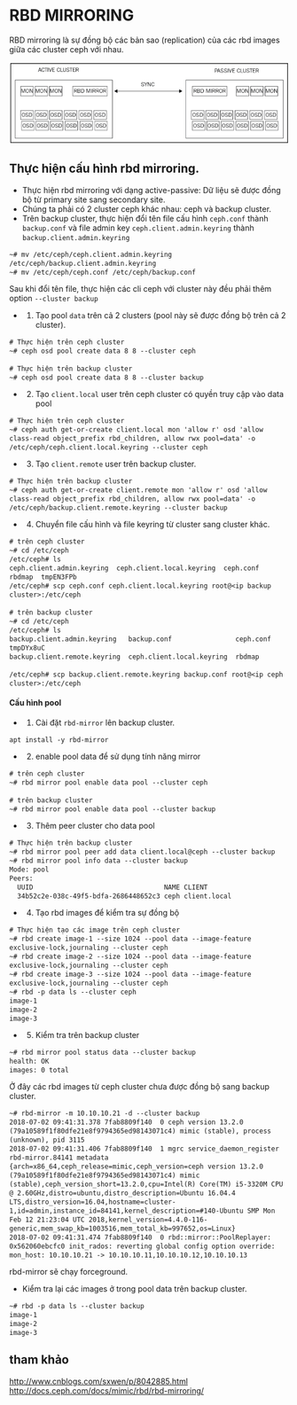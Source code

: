 # RBD MIRRORING

RBD mirroring là sự đồng bộ các bản sao (replication) của các rbd images giữa các cluster ceph với nhau.

  ![](../images/rbd_mirroring.png)

## Thực hiện cấu hình rbd mirroring.
- Thực hiện rbd mirroring với dạng active-passive: Dữ liệu sẽ được đồng bộ từ primary site sang secondary site.
- Chúng ta phải có 2 cluster ceph khác nhau: ceph và backup cluster.
- Trên backup cluster, thực hiện đổi tên file cấu hình `ceph.conf` thành `backup.conf` và file admin key `ceph.client.admin.keyring` thành `backup.client.admin.keyring`

```
~# mv /etc/ceph/ceph.client.admin.keyring /etc/ceph/backup.client.admin.keyring
~# mv /etc/ceph/ceph.conf /etc/ceph/backup.conf
```

Sau khi đổi tên file, thực hiện các cli ceph với cluster này đều phải thêm option `--cluster backup`

- 1. Tạo pool `data` trên cả 2 clusters (pool này sẽ được đồng bộ trên cả 2 cluster).

```
# Thực hiện trên ceph cluster
~# ceph osd pool create data 8 8 --cluster ceph

# Thực hiện trên backup cluster
~# ceph osd pool create data 8 8 --cluster backup
```

- 2. Tạo `client.local` user trên ceph cluster có quyền truy cập vào data pool

```
# Thực hiện trên ceph cluster
~# ceph auth get-or-create client.local mon 'allow r' osd 'allow class-read object_prefix rbd_children, allow rwx pool=data' -o /etc/ceph/ceph.client.local.keyring --cluster ceph
```

- 3. Tạo `client.remote` user trên backup cluster.

```
# Thực hiện trên backup cluster
~# ceph auth get-or-create client.remote mon 'allow r' osd 'allow class-read object_prefix rbd_children, allow rwx pool=data' -o /etc/ceph/backup.client.remote.keyring --cluster backup
```

- 4. Chuyển file cấu hình và file keyring từ cluster sang cluster khác.

```
# trên ceph cluster
~# cd /etc/ceph
/etc/ceph# ls
ceph.client.admin.keyring  ceph.client.local.keyring  ceph.conf  rbdmap  tmpEN3FPb
/etc/ceph# scp ceph.conf ceph.client.local.keyring root@<ip backup cluster>:/etc/ceph

# trên backup cluster
~# cd /etc/ceph
/etc/ceph# ls
backup.client.admin.keyring   backup.conf                ceph.conf  tmpDYx8uC 
backup.client.remote.keyring  ceph.client.local.keyring  rbdmap

/etc/ceph# scp backup.client.remote.keyring backup.conf root@<ip ceph cluster>:/etc/ceph
```

#### Cấu hình pool 
- 1. Cài đặt `rbd-mirror` lên backup cluster.

```
apt install -y rbd-mirror
```

- 2. enable pool data để sử dụng tính năng mirror

```
# trên ceph cluster
~# rbd mirror pool enable data pool --cluster ceph

# trên backup cluster
~# rbd mirror pool enable data pool --cluster backup 
```

- 3. Thêm peer cluster cho data pool

```
# Thực hiện trên backup cluster
~# rbd mirror pool peer add data client.local@ceph --cluster backup 
~# rbd mirror pool info data --cluster backup
Mode: pool
Peers: 
  UUID                                 NAME CLIENT
  34b52c2e-038c-49f5-bdfa-2686448652c3 ceph client.local
```

- 4. Tạo rbd images để kiểm tra sự đồng bộ

```
# Thực hiện tạo các image trên ceph cluster
~# rbd create image-1 --size 1024 --pool data --image-feature exclusive-lock,journaling --cluster ceph
~# rbd create image-2 --size 1024 --pool data --image-feature exclusive-lock,journaling --cluster ceph
~# rbd create image-3 --size 1024 --pool data --image-feature exclusive-lock,journaling --cluster ceph
~# rbd -p data ls --cluster ceph
image-1
image-2
image-3
```

- 5. Kiểm tra trên backup cluster

```
~# rbd mirror pool status data --cluster backup
health: OK
images: 0 total
```

Ở đây các rbd images từ ceph cluster chưa được đồng bộ sang backup cluster.

```
~# rbd-mirror -m 10.10.10.21 -d --cluster backup
2018-07-02 09:41:31.378 7fab8809f140  0 ceph version 13.2.0 (79a10589f1f80dfe21e8f9794365ed98143071c4) mimic (stable), process (unknown), pid 3115
2018-07-02 09:41:31.406 7fab8809f140  1 mgrc service_daemon_register rbd-mirror.84141 metadata {arch=x86_64,ceph_release=mimic,ceph_version=ceph version 13.2.0 (79a10589f1f80dfe21e8f9794365ed98143071c4) mimic (stable),ceph_version_short=13.2.0,cpu=Intel(R) Core(TM) i5-3320M CPU @ 2.60GHz,distro=ubuntu,distro_description=Ubuntu 16.04.4 LTS,distro_version=16.04,hostname=cluster-1,id=admin,instance_id=84141,kernel_description=#140-Ubuntu SMP Mon Feb 12 21:23:04 UTC 2018,kernel_version=4.4.0-116-generic,mem_swap_kb=1003516,mem_total_kb=997652,os=Linux}
2018-07-02 09:41:31.474 7fab8809f140  0 rbd::mirror::PoolReplayer: 0x562060ebcfc0 init_rados: reverting global config option override: mon_host: 10.10.10.21 -> 10.10.10.11,10.10.10.12,10.10.10.13
```

rbd-mirror sẽ chạy forceground.

- Kiểm tra lại các images ở trong pool data trên backup cluster.

```
~# rbd -p data ls --cluster backup
image-1
image-2
image-3
```

## tham khảo
http://www.cnblogs.com/sxwen/p/8042885.html
http://docs.ceph.com/docs/mimic/rbd/rbd-mirroring/
